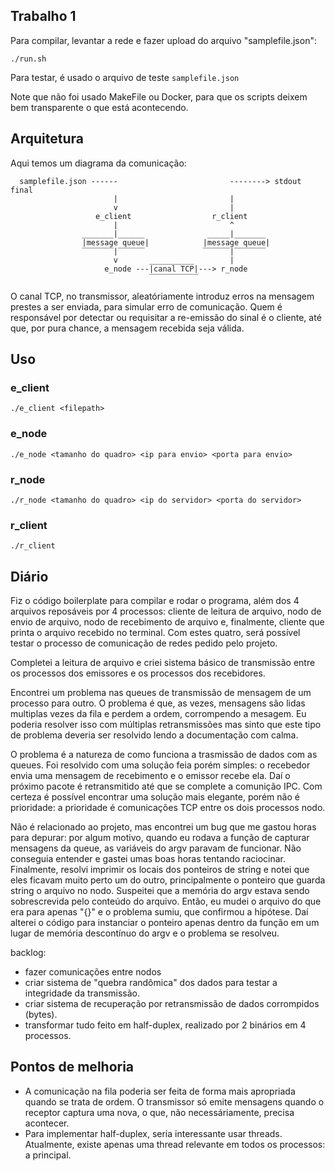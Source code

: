 ## Trabalho 1

Para compilar, levantar a rede e fazer upload do arquivo "samplefile.json":

```
./run.sh
```

Para testar, é usado o arquivo de teste `samplefile.json`

Note que não foi usado MakeFile ou Docker, para que os scripts deixem bem 
transparente o que está acontecendo.

## Arquitetura

Aqui temos um diagrama da comunicação:

```
  samplefile.json ------                         --------> stdout final
                       |                         |
                       v                         |
                   e_client                  r_client
                       |                         ^
                _______|______              _____|_______
                |message queue|            |message queue|
                ‾‾‾‾‾‾‾|‾‾‾‾‾‾             ‾‾‾‾‾‾|‾‾‾‾‾‾‾
                       v       __________        |
                     e_node ---|canal TCP|---> r_node
                               ‾‾‾‾‾‾‾‾‾‾‾
```

O canal TCP, no transmissor, aleatóriamente introduz erros na mensagem prestes
a ser enviada, para simular erro de comunicação. Quem é responsável por detectar
ou requisitar a re-emissão do sinal é o cliente, até que, por pura chance, a
mensagem recebida seja válida.

## Uso

### e_client

```
./e_client <filepath>
```

### e_node

```
./e_node <tamanho do quadro> <ip para envio> <porta para envio>
```

### r_node

```
./r_node <tamanho do quadro> <ip do servidor> <porta do servidor>
```

### r_client

```
./r_client
```

## Diário

Fiz o código boilerplate para compilar e rodar o programa, além dos 4 arquivos
reposáveis por 4 processos: cliente de leitura de arquivo, nodo de envio de
arquivo, nodo de recebimento de arquivo e, finalmente, cliente que printa o
arquivo recebido no terminal. Com estes quatro, será possível testar o processo
de comunicação de redes pedido pelo projeto.

Completei a leitura de arquivo e criei sistema básico de transmissão entre
os processos dos emissores e os processos dos recebidores.

Encontrei um problema nas queues de transmissão de mensagem de um processo
para outro. O problema é que, as vezes, mensagens são lidas multiplas vezes
da fila e perdem a ordem, corrompendo a mesagem. Eu poderia resolver isso 
com múltiplas retransmissões mas sinto que este tipo de problema deveria
ser resolvido lendo a documentação com calma.

O problema é a natureza de como funciona a trasmissão de dados com as queues.
Foi resolvido com uma solução feia porém simples: o recebedor envia uma mensagem
de recebimento e o emissor recebe ela. Daí o próximo pacote é retransmitido até
que se complete a comunição IPC. Com certeza é possível encontrar uma solução
mais elegante, porém não é prioridade: a prioridade é comunicações TCP entre
os dois processos nodo.

Não é relacionado ao projeto, mas encontrei um bug que me gastou horas para
depurar: por algum motivo, quando eu rodava a função de capturar mensagens da
queue, as variáveis do argv paravam de funcionar. Não conseguia entender e
gastei umas boas horas tentando raciocinar. Finalmente, resolvi imprimir os locais
dos ponteiros de string e notei que eles ficavam muito perto um do outro,
principalmente o ponteiro que guarda string o arquivo no nodo. Suspeitei que a
memória do argv estava sendo sobrescrevida pelo conteúdo do arquivo. Então, eu
mudei o arquivo do que era para apenas "{}" e o problema sumiu, que confirmou a
hipótese. Daí alterei o código para instanciar o ponteiro apenas dentro da
função em um lugar de memória descontínuo do argv e o problema se resolveu.

backlog:
- fazer comunicações entre nodos
- criar sistema de "quebra randômica" dos dados para testar a integridade da 
  transmissão.
- criar sistema de recuperação por retransmissão de dados corrompidos (bytes).
- transformar tudo feito em half-duplex, realizado por 2 binários em 4 processos.

## Pontos de melhoria

- A comunicação na fila poderia ser feita de forma mais apropriada quando se trata
  de ordem. O transmissor só emite mensagens quando o receptor captura uma nova, o
  que, não necessáriamente, precisa acontecer.
- Para implementar half-duplex, seria interessante usar threads. Atualmente, existe
  apenas uma thread relevante em todos os processos: a principal. 